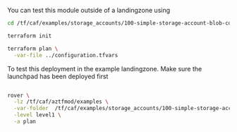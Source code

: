 You can test this module outside of a landingzone using

```bash
cd /tf/caf/examples/storage_accounts/100-simple-storage-account-blob-container/standalone

terraform init

terraform plan \
  -var-file ../configuration.tfvars 

```

To test this deployment in the example landingzone. Make sure the launchpad has been deployed first

```bash

rover \
  -lz /tf/caf/aztfmod/examples \
  -var-folder  /tf/caf/examples/storage_accounts/100-simple-storage-account-blob-container/ \
  -level level1 \
  -a plan

```